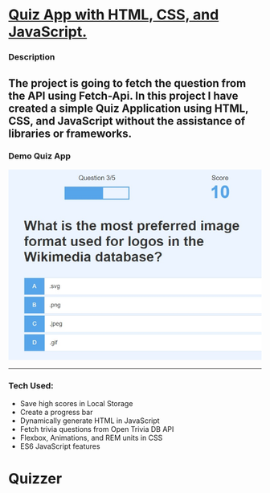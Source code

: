# [Quiz App with HTML, CSS, and JavaScript.](https://e-quiz.netlify.app/)

### Description

The project is going to fetch the question from the API using Fetch-Api. In this project I have created a simple Quiz Application using HTML, CSS, and JavaScript without the assistance of libraries or frameworks.
-----

### Demo Quiz App 
![DemoPicture](https://github.com/Edgar-K/Quiz/blob/master/img/QuizApp-Demo.jpg?raw=true)

------

### Tech Used:
* Save high scores in Local Storage 
* Create a progress bar
* Dynamically generate HTML in JavaScript
* Fetch trivia questions from Open Trivia DB API
* Flexbox, Animations, and REM units in CSS
* ES6 JavaScript features


# Quizzer
